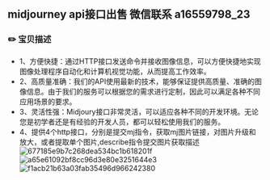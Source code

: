 
## midjourney api接口出售 微信联系 a16559798_23
### ✏️  宝贝描述 
- 1、方便快捷：通过HTTP接口发送命令并接收图像信息，可以方便快捷地实现图像处理程序自动化和计算机视觉功能，从而提高工作效率。
- 2、高质量准确：我们的API使用最新的技术，能够保证提供高质量、准确的图像信息。由于我们的服务可以根据您的需求进行定制，因此可以满足各种不同应用场景的要求。
- 3、灵活性强：Midjoury接口非常灵活，可以适应各种不同的开发环境。无论您是初学者还是有经验的开发人员，都可以轻松使用我们的服务。
- 4、提供4个http接口，分别是提交mj指令，获取mj图片链接，对图片升级和放大，或者提取单个图片,describe指令提交图片获取描述
![677185e9b7c268dea534bc1b618201f](https://user-images.githubusercontent.com/29889615/233235931-7abc637f-4166-499a-a26e-32f4006310a8.jpg)
![a65e61092bf8cc96d3e80e3251644e3](https://user-images.githubusercontent.com/29889615/233235944-40538a23-5370-4667-aab5-85ab228ae00f.jpg)
![f1acb21b63a03fab35496d966242380](https://user-images.githubusercontent.com/29889615/233235951-d3e1d182-6e9c-46d6-bc5c-d43056d9805c.jpg)


